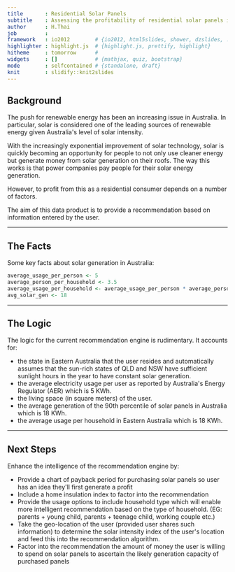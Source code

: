 ```yaml
---
title       : Residential Solar Panels
subtitle    : Assessing the profitability of residential solar panels in Eastern Australia
author      : H.Thai
job         : 
framework   : io2012        # {io2012, html5slides, shower, dzslides, ...}
highlighter : highlight.js  # {highlight.js, prettify, highlight}
hitheme     : tomorrow      # 
widgets     : []            # {mathjax, quiz, bootstrap}
mode        : selfcontained # {standalone, draft}
knit        : slidify::knit2slides
---
```


## Background

The push for renewable energy has been an increasing issue in Australia. In particular, solar is considered one of the leading sources of renewable energy given Australia's level of solar intensity.

With the increasingly exponential improvement of solar technology, solar is quickly becoming an opportunity for people to not only use cleaner energy but generate money from solar generation on their roofs. The way this works is that power companies pay people for their solar energy generation. 

However, to profit from this as a residential consumer depends on a number of factors. 

The aim of this data product is to provide a recommendation based on information entered by the user.

--- 

## The Facts

Some key facts about solar generation in Australia:

```r
average_usage_per_person <- 5 
average_person_per_household <- 3.5
average_usage_per_household <- average_usage_per_person * average_person_per_household
avg_solar_gen <- 18
```

---

## The Logic

The logic for the current recommendation engine is rudimentary. It accounts for:
* the state in Eastern Australia that the user resides and automatically assumes that the sun-rich states of QLD and NSW have sufficient sunlight hours in the year to have constant solar generation.
* the average electricity usage per user as reported by Australia's Energy Regulator (AER) which is 5 KWh.
* the living space (in square meters) of the user.
* the average generation of the 90th percentile of solar panels in Australia which is 18 KWh.
* the average usage per household in Eastern Australia which is 18 KWh.

--- 

## Next Steps

Enhance the intelligence of the recommendation engine by:
* Provide a chart of payback period for purchasing solar panels so user has an idea they'll first generate a profit
* Include a home insulation index to factor into the recommendation
* Provide the usage options to include household type which will enable more intelligent recommendation based on the type of household. (EG: parents + young child, parents + teenage child, working couple etc.)  
* Take the geo-location of the user (provided user shares such information) to determine the solar intensity index of the user's location and feed this into the recommendation algorithm.
* Factor into the recommendation the amount of money the user is willing to spend on solar panels to ascertain the likely generation capacity of purchased panels
